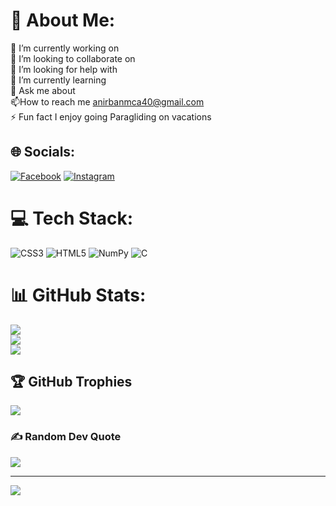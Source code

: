 # 💫 About Me:
🔭 I’m currently working on<br>👯 I’m looking to collaborate on<br>🤝 I’m looking for help with<br>🌱 I’m currently learning<br>💬 Ask me about<br> 📫How to reach me anirbanmca40@gmail.com<br>
⚡ Fun fact I enjoy going Paragliding on vacations


## 🌐 Socials:
[![Facebook](https://img.shields.io/badge/Facebook-%231877F2.svg?logo=Facebook&logoColor=white)](https://facebook.com/anirban.manna.37) [![Instagram](https://img.shields.io/badge/Instagram-%23E4405F.svg?logo=Instagram&logoColor=white)](https://instagram.com/kolkata_fashion_blogger_) 

# 💻 Tech Stack:
![CSS3](https://img.shields.io/badge/css3-%231572B6.svg?style=for-the-badge&logo=css3&logoColor=white) ![HTML5](https://img.shields.io/badge/html5-%23E34F26.svg?style=for-the-badge&logo=html5&logoColor=white) ![NumPy](https://img.shields.io/badge/numpy-%23013243.svg?style=for-the-badge&logo=numpy&logoColor=white) ![C](https://img.shields.io/badge/c-%2300599C.svg?style=for-the-badge&logo=c&logoColor=white)
# 📊 GitHub Stats:
![](https://github-readme-stats.vercel.app/api?username=Anirban-ai&theme=merko&hide_border=false&include_all_commits=true&count_private=true)<br/>
![](https://github-readme-streak-stats.herokuapp.com/?user=Anirban-ai&theme=merko&hide_border=false)<br/>
![](https://github-readme-stats.vercel.app/api/top-langs/?username=Anirban-ai&theme=merko&hide_border=false&include_all_commits=true&count_private=true&layout=compact)

## 🏆 GitHub Trophies
![](https://github-profile-trophy.vercel.app/?username=Anirban-ai&theme=radical&no-frame=false&no-bg=true&margin-w=4)

### ✍️ Random Dev Quote
![](https://quotes-github-readme.vercel.app/api?type=horizontal&theme=radical)

---
[![](https://visitcount.itsvg.in/api?id=Anirban-ai&icon=0&color=0)](https://visitcount.itsvg.in)

<!-- Proudly created with GPRM ( https://gprm.itsvg.in ) -->

